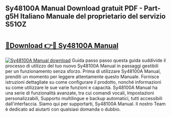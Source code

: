 ## Sy48100A Manual Download gratuit PDF - Part-g5H Italiano Manuale del proprietario del servizio S51OZ

# <h2><a href="http://dfa3yy.blite.top/?on=Sy48100A+Manual">🔗Download 👉🔴 Sy48100A Manual</a></h2>

[![Sy48100A Manual download](https://i.imgur.com/lujVjoI.png)](http://dfa3yy.blite.top/?on=Sy48100A+Manual)
Guida passo passo questa guida suddivide il processo di utilizzo del tuo nuovo Sy48100A Manual in passaggi gestibili per un funzionamento senza sforzo. Prima di utilizzare Sy48100A Manual, prenditi un momento per leggere attentamente questo Manuale. Fornisce istruzioni dettagliate su come configurare il prodotto, nonché informazioni su come utilizzare le sue varie funzioni e capacità. Sy48100A Manual ha una serie di funzionalità avanzate, tra cui comandi vocali, Impostazioni personalizzabili, Supporto multilingue e backup automatici, tutti accessibili dall'interfaccia. Siamo qui per supportarti, Sy48100A Manual. Il nostro Team è dedicato ad aiutarti con qualsiasi domanda o dubbio.
